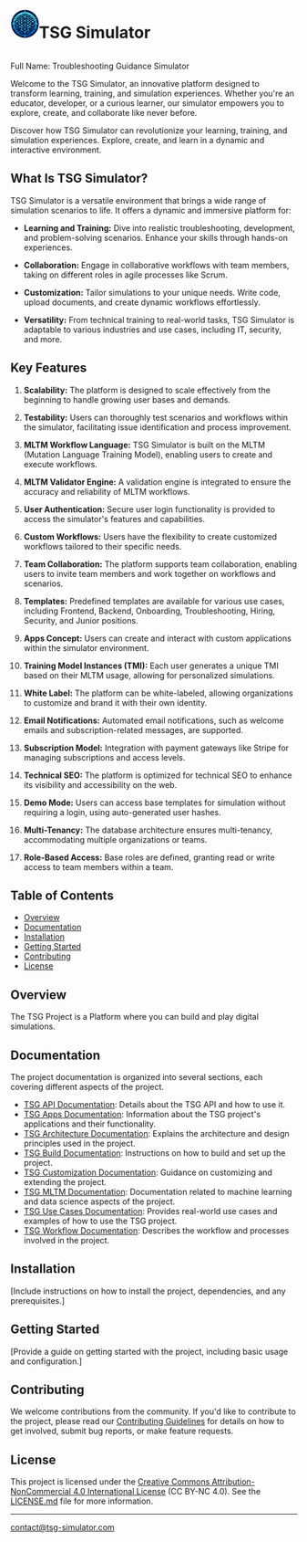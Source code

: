 <div style="text-center: center;display: flex; align-items:center;">
  <h1><img src="https://raw.githubusercontent.com/thiswallz/tsg-simulator/main/assets/logo.png" alt="TSG Simulator" style="width:50px;"/>TSG Simulator</h1>
</div>

Full Name: Troubleshooting Guidance Simulator

Welcome to the TSG Simulator, an innovative platform designed to transform learning, training, and simulation experiences. Whether you're an educator, developer, or a curious learner, our simulator empowers you to explore, create, and collaborate like never before.

Discover how TSG Simulator can revolutionize your learning, training, and simulation experiences. Explore, create, and learn in a dynamic and interactive environment.


## What Is TSG Simulator?

TSG Simulator is a versatile environment that brings a wide range of simulation scenarios to life. It offers a dynamic and immersive platform for:

- **Learning and Training:** Dive into realistic troubleshooting, development, and problem-solving scenarios. Enhance your skills through hands-on experiences.

- **Collaboration:** Engage in collaborative workflows with team members, taking on different roles in agile processes like Scrum.

- **Customization:** Tailor simulations to your unique needs. Write code, upload documents, and create dynamic workflows effortlessly.

- **Versatility:** From technical training to real-world tasks, TSG Simulator is adaptable to various industries and use cases, including IT, security, and more.


## Key Features

1. **Scalability:** The platform is designed to scale effectively from the beginning to handle growing user bases and demands.

2. **Testability:** Users can thoroughly test scenarios and workflows within the simulator, facilitating issue identification and process improvement.

3. **MLTM Workflow Language:** TSG Simulator is built on the MLTM (Mutation Language Training Model), enabling users to create and execute workflows.

4. **MLTM Validator Engine:** A validation engine is integrated to ensure the accuracy and reliability of MLTM workflows.

5. **User Authentication:** Secure user login functionality is provided to access the simulator's features and capabilities.

6. **Custom Workflows:** Users have the flexibility to create customized workflows tailored to their specific needs.

7. **Team Collaboration:** The platform supports team collaboration, enabling users to invite team members and work together on workflows and scenarios.

8. **Templates:** Predefined templates are available for various use cases, including Frontend, Backend, Onboarding, Troubleshooting, Hiring, Security, and Junior positions.

9. **Apps Concept:** Users can create and interact with custom applications within the simulator environment.

10. **Training Model Instances (TMI):** Each user generates a unique TMI based on their MLTM usage, allowing for personalized simulations.

11. **White Label:** The platform can be white-labeled, allowing organizations to customize and brand it with their own identity.

12. **Email Notifications:** Automated email notifications, such as welcome emails and subscription-related messages, are supported.

13. **Subscription Model:** Integration with payment gateways like Stripe for managing subscriptions and access levels.

14. **Technical SEO:** The platform is optimized for technical SEO to enhance its visibility and accessibility on the web.

15. **Demo Mode:** Users can access base templates for simulation without requiring a login, using auto-generated user hashes.

16. **Multi-Tenancy:** The database architecture ensures multi-tenancy, accommodating multiple organizations or teams.

17. **Role-Based Access:** Base roles are defined, granting read or write access to team members within a team.



## Table of Contents

- [Overview](#overview)
- [Documentation](#documentation)
- [Installation](#installation)
- [Getting Started](#getting-started)
- [Contributing](#contributing)
- [License](#license)

## Overview

The TSG Project is a Platform where you can build and play digital simulations.

## Documentation

The project documentation is organized into several sections, each covering different aspects of the project.

- [TSG API Documentation](docs/TSG-API.md): Details about the TSG API and how to use it.
- [TSG Apps Documentation](docs/TSG-APPS.md): Information about the TSG project's applications and their functionality.
- [TSG Architecture Documentation](docs/TSG-ARCHITECTURE.md): Explains the architecture and design principles used in the project.
- [TSG Build Documentation](docs/TSG-BUILD.md): Instructions on how to build and set up the project.
- [TSG Customization Documentation](docs/TSG-CUSTOM.md): Guidance on customizing and extending the project.
- [TSG MLTM Documentation](docs/TSG-MLTM.md): Documentation related to machine learning and data science aspects of the project.
- [TSG Use Cases Documentation](docs/TSG-USE-CASES.md): Provides real-world use cases and examples of how to use the TSG project.
- [TSG Workflow Documentation](docs/TSG-WORKFLOW.md): Describes the workflow and processes involved in the project.

## Installation

[Include instructions on how to install the project, dependencies, and any prerequisites.]

## Getting Started

[Provide a guide on getting started with the project, including basic usage and configuration.]

## Contributing

We welcome contributions from the community. If you'd like to contribute to the project, please read our [Contributing Guidelines](CONTRIBUTING.md) for details on how to get involved, submit bug reports, or make feature requests.

## License

This project is licensed under the [Creative Commons Attribution-NonCommercial 4.0 International License](LICENSE.md) (CC BY-NC 4.0). See the [LICENSE.md](LICENSE.md) file for more information.

---

contact@tsg-simulator.com
